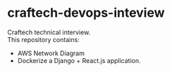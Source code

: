 # craftech-devops-inteview  
Craftech technical interview.  
This repository contains:  
* AWS Network Diagram 
* Dockerize a Django + React.js application.  
